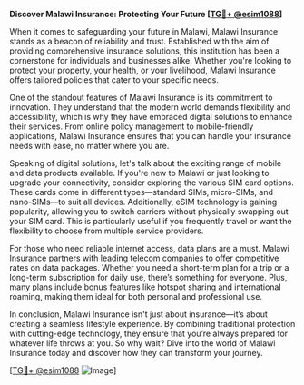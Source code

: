 **Discover Malawi Insurance: Protecting Your Future [[TG💪+ @esim1088](https://t.me/s/esim1088)]**

When it comes to safeguarding your future in Malawi, Malawi Insurance stands as a beacon of reliability and trust. Established with the aim of providing comprehensive insurance solutions, this institution has been a cornerstone for individuals and businesses alike. Whether you're looking to protect your property, your health, or your livelihood, Malawi Insurance offers tailored policies that cater to your specific needs.

One of the standout features of Malawi Insurance is its commitment to innovation. They understand that the modern world demands flexibility and accessibility, which is why they have embraced digital solutions to enhance their services. From online policy management to mobile-friendly applications, Malawi Insurance ensures that you can handle your insurance needs with ease, no matter where you are.

Speaking of digital solutions, let's talk about the exciting range of mobile and data products available. If you're new to Malawi or just looking to upgrade your connectivity, consider exploring the various SIM card options. These cards come in different types—standard SIMs, micro-SIMs, and nano-SIMs—to suit all devices. Additionally, eSIM technology is gaining popularity, allowing you to switch carriers without physically swapping out your SIM card. This is particularly useful if you frequently travel or want the flexibility to choose from multiple service providers.

For those who need reliable internet access, data plans are a must. Malawi Insurance partners with leading telecom companies to offer competitive rates on data packages. Whether you need a short-term plan for a trip or a long-term subscription for daily use, there’s something for everyone. Plus, many plans include bonus features like hotspot sharing and international roaming, making them ideal for both personal and professional use.

In conclusion, Malawi Insurance isn't just about insurance—it’s about creating a seamless lifestyle experience. By combining traditional protection with cutting-edge technology, they ensure that you’re always prepared for whatever life throws at you. So why wait? Dive into the world of Malawi Insurance today and discover how they can transform your journey.

[[TG💪+ @esim1088](https://t.me/s/esim1088) ![Image](https://i.postimg.cc/Y0z9fWf4/image.png)]